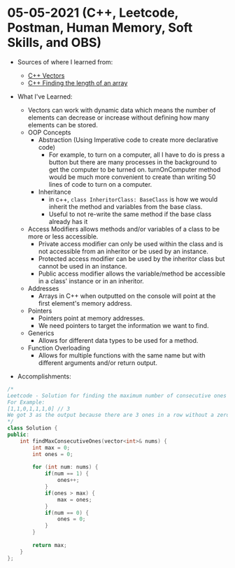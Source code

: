 # 05-05-2021 (C++, Leetcode, Postman, Human Memory, Soft Skills, and OBS)

- Sources of where I learned from:
  - [C++ Vectors](https://www.bitdegree.org/learn/c-plus-plus-vector)
  - [C++ Finding the length of an array](https://www.tutorialspoint.com/how-do-i-find-the-length-of-an-array-in-c-cplusplus)
 

- What I've Learned:
  - Vectors can work with dynamic data which means the number of elements can decrease or increase without defining how many elements can be stored.
  - OOP Concepts
    - Abstraction (Using Imperative code to create more declarative code)
      - For example, to turn on a computer, all I have to do is press a button but there are many processes in the background to get the computer to be turned on. turnOnComputer method would be much more convenient to create than writing 50 lines of code to turn on a computer.
    - Inheritance
      - in c++, `class InheritorClass: BaseClass` is how we would inherit the method and variables from the base class.
      - Useful to not re-write the same method if the base class already has it
  - Access Modifiers allows methods and/or variables of a class to be more or less accessible.
    - Private access modifier can only be used within the class and is not accessible from an inheritor or be used by an instance.
    - Protected access modifier can be used by the inheritor class but cannot be used in an instance.
    - Public access modifier allows the variable/method be accessible in a class' instance or in an inheritor.
  - Addresses
    - Arrays in C++ when outputted on the console will point at the first element's memory address. 
  - Pointers
    - Pointers point at memory addresses.
    - We need pointers to target the information we want to find.
  - Generics
    - Allows for different data types to be used for a method.
  - Function Overloading
    - Allows for multiple functions with the same name but with different arguments and/or return output.

- Accomplishments:
```c++
/*
Leetcode - Solution for finding the maximum number of consecutive ones and the chain will be broken if a zero is encountered.
For Example:
[1,1,0,1,1,1,0] // 3
We got 3 as the output because there are 3 ones in a row without a zero breaking the chain.
*/
class Solution {
public:
    int findMaxConsecutiveOnes(vector<int>& nums) {
        int max = 0;
        int ones = 0;
        
        for (int num: nums) {
            if(num == 1) {
                ones++;
            }
            if(ones > max) {
                max = ones;
            }
            if(num == 0) {
                ones = 0;
            }
        }
            
        return max;
    }
};
```
